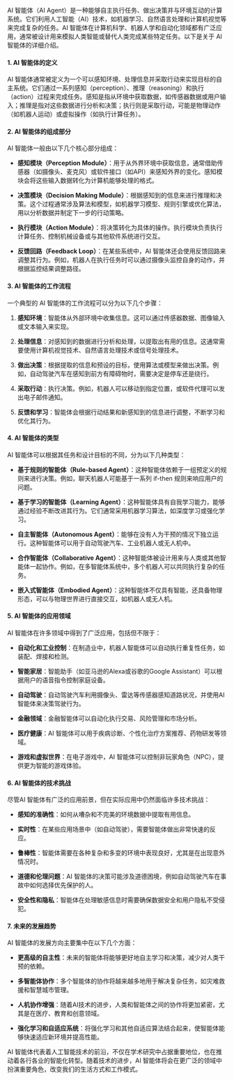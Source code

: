 AI 智能体（AI Agent）是一种能够自主执行任务、做出决策并与环境互动的计算系统。它们利用人工智能（AI）技术，如机器学习、自然语言处理和计算机视觉等来完成复杂的任务。AI 智能体在计算机科学、机器人学和自动化领域都有广泛应用，通常被设计用来模拟人类智能或替代人类完成某些特定任务。以下是关于 AI 智能体的详细介绍。

#### 1. AI 智能体的定义

AI 智能体通常被定义为一个可以感知环境、处理信息并采取行动来实现目标的自主系统。它们通过一系列感知（perception）、推理（reasoning）和执行（action）过程来完成任务。感知是指从环境中获取数据，如传感器数据或用户输入；推理是指对这些数据进行分析和决策；执行则是采取行动，可能是物理动作（如机器人运动）或虚拟操作（如执行计算任务）。

#### 2. AI 智能体的组成部分

AI 智能体一般由以下几个核心部分组成：

- **感知模块（Perception Module）**：用于从外界环境中获取信息，通常借助传感器（如摄像头、麦克风）或软件接口（如API）来感知外界的变化。感知模块会将这些输入数据转化为计算机能够处理的格式。

- **决策模块（Decision Making Module）**：根据感知到的信息来进行推理和决策。这个过程通常涉及算法和模型，如机器学习模型、规则引擎或优化算法，用以分析数据并制定下一步的行动策略。

- **执行模块（Action Module）**：将决策转化为具体的操作。执行模块负责执行计算任务、控制机械设备或与其他软件系统进行交互。

- **反馈回路（Feedback Loop）**：在某些系统中，AI 智能体还会使用反馈回路来调整其行为。例如，机器人在执行任务时可以通过摄像头监控自身的动作，并根据监控结果调整路径。

#### 3. AI 智能体的工作流程

一个典型的 AI 智能体的工作流程可以分为以下几个步骤：

1. **感知环境**：智能体从外部环境中收集信息。这可以通过传感器数据、图像输入或文本输入来实现。

2. **处理信息**：对感知到的数据进行分析和处理，以提取出有用的信息。这通常需要使用计算机视觉技术、自然语言处理技术或信号处理技术。

3. **做出决策**：根据提取的信息和预设的目标，使用算法或模型来做出决策。例如，自动驾驶汽车在感知到前方有障碍物时，需要决定是停车还是绕行。

4. **采取行动**：执行决策。例如，机器人可以移动到指定位置，或软件代理可以发出电子邮件通知。

5. **反馈和学习**：智能体会根据行动结果和新感知到的信息进行调整，不断学习和优化其行为。

#### 4. AI 智能体的类型

AI 智能体可以根据其任务和设计目标的不同，分为以下几种类型：

- **基于规则的智能体（Rule-based Agent）**：这种智能体依赖于一组预定义的规则来进行决策。例如，聊天机器人可能基于一系列 if-then 规则来响应用户的问题。

- **基于学习的智能体（Learning Agent）**：这种智能体具有自我学习能力，能够通过经验不断改进其行为。它们通常采用机器学习算法，如深度学习或强化学习。

- **自主智能体（Autonomous Agent）**：能够在没有人为干预的情况下独立运行。这种智能体可以用于自动驾驶汽车、工业机器人或无人机中。

- **合作智能体（Collaborative Agent）**：这种智能体被设计用来与人类或其他智能体一起协作。例如，在多智能体系统中，多个机器人可以共同执行复杂的任务。

- **嵌入式智能体（Embodied Agent）**：这种智能体不仅具有智能，还具备物理形态，可以与物理世界进行直接交互，如机器人或无人机。

#### 5. AI 智能体的应用领域

AI 智能体在许多领域中得到了广泛应用，包括但不限于：

- **自动化和工业控制**：在制造业中，机器人智能体可以自动执行重复性任务，如装配、焊接和检测。

- **智能家居**：智能助手（如亚马逊的Alexa或谷歌的Google Assistant）可以根据用户的语音指令控制家庭设备。

- **自动驾驶**：自动驾驶汽车利用摄像头、雷达等传感器感知道路状况，并使用AI智能体来决策驾驶行为。

- **金融领域**：金融智能体可以自动化执行交易、风险管理和市场分析。

- **医疗健康**：AI 智能体可以用于疾病诊断、个性化治疗方案推荐、药物研发等领域。

- **游戏和虚拟世界**：在电子游戏中，AI 智能体可以控制非玩家角色（NPC），提供更为智能的游戏体验。

#### 6. AI 智能体的技术挑战

尽管AI 智能体有广泛的应用前景，但在实际应用中仍然面临许多技术挑战：

- **感知的准确性**：如何从嘈杂和不完美的环境数据中提取有用信息。

- **实时性**：在某些应用场景中（如自动驾驶），需要智能体做出非常快速的反应。

- **鲁棒性**：智能体需要在各种复杂和多变的环境中表现良好，尤其是在出现意外情况时。

- **道德和伦理问题**：AI 智能体的决策可能涉及道德困境，例如自动驾驶汽车在事故中如何选择优先保护的人。

- **安全性和隐私**：智能体在处理敏感信息时需要确保数据安全和用户隐私不受侵犯。

#### 7. 未来的发展趋势

AI 智能体的发展方向主要集中在以下几个方面：

- **更高级的自主性**：未来的智能体将能够更好地自主学习和决策，减少对人类干预的依赖。

- **多智能体协作**：多个智能体的协作将越来越多地用于解决复杂任务，如灾难救援和智慧城市管理。

- **人机协作增强**：随着AI技术的进步，人类和智能体之间的协作将更加紧密，尤其是在医疗、教育和创意领域。

- **强化学习和自适应系统**：将强化学习和其他自适应算法结合起来，使智能体能够快速适应新环境并提高性能。

AI 智能体代表着人工智能技术的前沿，不仅在学术研究中占据重要地位，也在推动着各行各业的智能化转型。随着技术的进步，AI 智能体将会在更广泛的领域中扮演重要角色，改变我们的生活方式和工作模式。